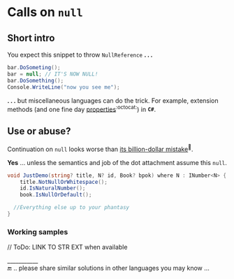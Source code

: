 # Calls on `null`

## Short intro

You expect this snippet to throw `NullReference`&nbsp;**.**&thinsp;**.**&thinsp;**.**

```csharp
bar.DoSometing();
bar = null; // IT'S NOW NULL!
bar.DoSomething();
Console.WriteLine("now you see me");
```

**.**&thinsp;**.**&thinsp;**.**&nbsp;but miscellaneous languages can do the trick. For example, extension methods (and one fine day [properties](https://github.com/dotnet/roslyn/issues/11159)<sup>:octocat:</sup>) in **`C#`**.

## Use or abuse?

Continuation on `null` looks worse than [its billion-dollar mistake](https://www.infoq.com/presentations/Null-References-The-Billion-Dollar-Mistake-Tony-Hoare)<sup>🔗</sup>. 

**Yes** ... unless the semantics and job of the dot attachment assume this `null`. 

```csharp
void JustDemo(string? title, N? id, Book? bpok) where N : INumber<N> {
    title.NotNullOrWhitespace();
    id.IsNaturalNumber();
    book.IsNullOrDefault();

  //Everything else up to your phantasy
}
```

### Working samples 

// ToDo: LINK TO STR EXT when available

\___________\
🔚 .. please share similar solutions in other languages you may know ...

